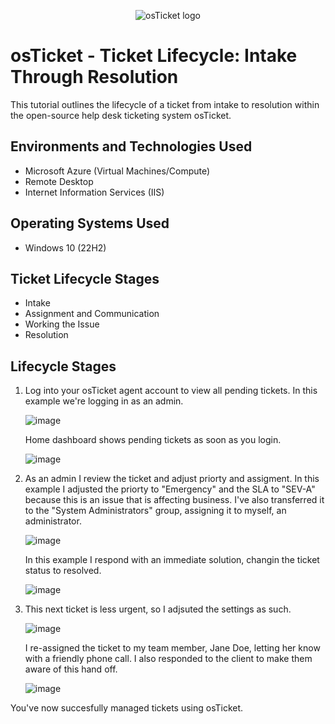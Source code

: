 <p align="center">
<img src="https://i.imgur.com/Clzj7Xs.png" alt="osTicket logo"/>
</p>

<h1>osTicket - Ticket Lifecycle: Intake Through Resolution</h1>
This tutorial outlines the lifecycle of a ticket from intake to resolution within the open-source help desk ticketing system osTicket.<br />

<h2>Environments and Technologies Used</h2>

- Microsoft Azure (Virtual Machines/Compute)
- Remote Desktop
- Internet Information Services (IIS)

<h2>Operating Systems Used </h2>

- Windows 10</b> (22H2)

<h2>Ticket Lifecycle Stages</h2>

- Intake
- Assignment and Communication
- Working the Issue
- Resolution

<h2>Lifecycle Stages</h2>

1) Log into your osTicket agent account to view all pending tickets. In this example we're logging in as an admin.

   ![image](https://github.com/jvilleda96/ticket-lifecycle/assets/147073936/48e181a0-836a-42b8-afb2-d152fad88778)

   Home dashboard shows pending tickets as soon as you login.

   ![image](https://github.com/jvilleda96/ticket-lifecycle/assets/147073936/7026a1ee-2741-407d-a601-dc1c442f830a)

2) As an admin I review the ticket and adjust priorty and assigment. In this example I adjusted the priorty to "Emergency" and the SLA to "SEV-A" because this is an issue that is affecting business. I've also    transferred it to the "System Administrators" group, assigning it to myself, an administrator.
  
   ![image](https://github.com/jvilleda96/ticket-lifecycle/assets/147073936/9734117b-5a54-481e-9d0b-9e165d52cd81)

   In this example I respond with an immediate solution, changin the ticket status to resolved.

   ![image](https://github.com/jvilleda96/ticket-lifecycle/assets/147073936/27d5c117-caa5-4d67-8122-66431b116e07)

3) This next ticket is less urgent, so I adjsuted the settings as such.

   ![image](https://github.com/jvilleda96/ticket-lifecycle/assets/147073936/cf3d14b4-a1f1-46eb-93d5-789813137d7e)

   I re-assigned the ticket to my team member, Jane Doe, letting her know with a friendly phone call. I also responded to the client to make them aware of this hand off.

   ![image](https://github.com/jvilleda96/ticket-lifecycle/assets/147073936/036aa926-53b8-4ed0-8864-e59a5f166ec3)

You've now succesfully managed tickets using osTicket.
   
